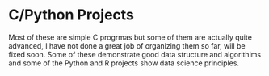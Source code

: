 # C/Python Projects
 Most of these are simple C progrmas but some of them are actually quite advanced, I have not done a great job of organizing them so far, will be fixed soon. Some of these demonstrate good data structure and algorithims and some of the Python and R projects show data science principles.
